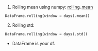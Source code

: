 1. Rolling mean using numpy: [rolling_mean](https://pandas.pydata.org/docs/reference/api/pandas.DataFrame.rolling.html)
```py
DataFrame.rolling(window = days).mean()
```
2. Rolling std:
```py
DataFrame.rolling(window = days).std()
```
- DataFrame is your df.